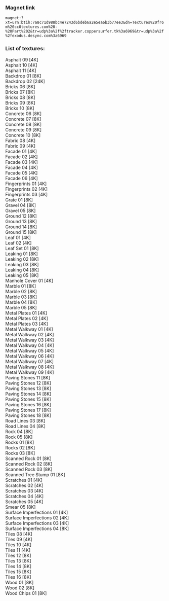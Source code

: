 ### Magnet link
`magnet:?xt=urn:btih:7a8c71d988bc4e7243d6bdeb6a2e5ea6b3b77ee3&dn=Textures%20from%20cc0textures.com%20-%20Part%202&tr=udp%3a%2f%2ftracker.coppersurfer.tk%3a6969&tr=udp%3a%2f%2fexodus.desync.com%3a6969`  
  
### List of textures:

Asphalt 09 [4K]  
Asphalt 10 [4K]  
Asphalt 11 [4K]  
Backdrop 01 [8K]  
Backdrop 02 [24K]  
Bricks 06 [8K]  
Bricks 07 [8K]  
Bricks 08 [8K]  
Bricks 09 [8K]  
Bricks 10 [8K]  
Concrete 06 [8K]  
Concrete 07 [8K]  
Concrete 08 [8K]  
Concrete 09 [8K]  
Concrete 10 [8K]  
Fabric 08 [4K]  
Fabric 09 [4K]  
Facade 01 [4K]  
Facade 02 [4K]  
Facade 03 [4K]  
Facade 04 [4K]  
Facade 05 [4K]  
Facade 06 [4K]  
Fingerprints 01 [4K]  
Fingerprints 02 [4K]  
Fingerprints 03 [4K]  
Grate 01 [8K]  
Gravel 04 [8K]  
Gravel 05 [8K]  
Ground 12 [8K]  
Ground 13 [8K]  
Ground 14 [8K]  
Ground 15 [8K]  
Leaf 01 [4K]  
Leaf 02 [4K]  
Leaf Set 01 [8K]  
Leaking 01 [8K]  
Leaking 02 [8K]  
Leaking 03 [8K]  
Leaking 04 [8K]  
Leaking 05 [8K]  
Manhole Cover 01 [4K]  
Marble 01 [8K]  
Marble 02 [8K]  
Marble 03 [8K]  
Marble 04 [8K]  
Marble 05 [8K]  
Metal Plates 01 [4K]  
Metal Plates 02 [4K]  
Metal Plates 03 [4K]  
Metal Walkway 01 [4K]  
Metal Walkway 02 [4K]  
Metal Walkway 03 [4K]  
Metal Walkway 04 [4K]  
Metal Walkway 05 [4K]  
Metal Walkway 06 [4K]  
Metal Walkway 07 [4K]  
Metal Walkway 08 [4K]  
Metal Walkway 09 [4K]  
Paving Stones 11 [8K]  
Paving Stones 12 [8K]  
Paving Stones 13 [8K]  
Paving Stones 14 [8K]  
Paving Stones 15 [8K]  
Paving Stones 16 [8K]  
Paving Stones 17 [8K]  
Paving Stones 18 [8K]  
Road Lines 03 [8K]  
Road Lines 04 [8K]  
Rock 04 [8K]  
Rock 05 [8K]  
Rocks 01 [8K]  
Rocks 02 [8K]  
Rocks 03 [8K]  
Scanned Rock 01 [8K]  
Scanned Rock 02 [8K]  
Scanned Rock 03 [8K]  
Scanned Tree Stump 01 [8K]  
Scratches 01 [4K]  
Scratches 02 [4K]  
Scratches 03 [4K]  
Scratches 04 [4K]  
Scratches 05 [4K]  
Smear 05 [8K]  
Surface Imperfections 01 [4K]  
Surface Imperfections 02 [4K]  
Surface Imperfections 03 [4K]  
Surface Imperfections 04 [8K]  
Tiles 08 [4K]  
Tiles 09 [4K]  
Tiles 10 [4K]  
Tiles 11 [4K]  
Tiles 12 [8K]  
Tiles 13 [8K]  
Tiles 14 [8K]  
Tiles 15 [8K]  
Tiles 16 [8K]  
Wood 01 [8K]  
Wood 02 [8K]  
Wood Chips 01 [8K]
